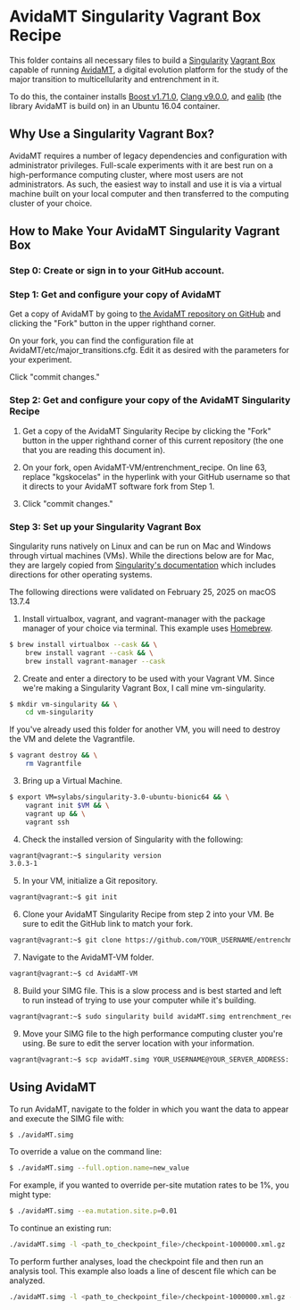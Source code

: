 # AvidaMT Singularity Vagrant Box Recipe

This folder contains all necessary files to build a [Singularity](https://sylabs.io/) [Vagrant Box](https://developer.hashicorp.com/vagrant/docs/boxes) capable of running [AvidaMT](https://github.com/kgskocelas/AvidaMT), a digital evolution platform for the study of the major transition to multicellularity and entrenchment in it. 

To do this, the container installs [Boost v1.71.0](https://boost.org), [Clang v9.0.0](https://clang.llvm.org/), and [ealib](https://github.com/dknoester/ealib) (the library AvidaMT is build on) in an Ubuntu 16.04 container. 


## Why Use a Singularity Vagrant Box?

AvidaMT requires a number of legacy dependencies and configuration with administrator privileges. Full-scale experiments with it are best run on a high-performance computing cluster, where most users are not administrators. As such, the easiest way to install and use it is via a virtual machine built on your local computer and then transferred to the computing cluster of your choice. 


## How to Make Your AvidaMT Singularity Vagrant Box

### Step 0: Create or sign in to your GitHub account.

### Step 1: Get and configure your copy of AvidaMT

Get a copy of AvidaMT by going to [the AvidaMT repository on GitHub](https://github.com/kgskocelas/AvidaMT.git) and clicking the "Fork" button in the upper righthand corner.

On your fork, you can find the configuration file at AvidaMT/etc/major_transitions.cfg. Edit it as desired with the parameters for your experiment.

Click "commit changes."

### Step 2: Get and configure your copy of the AvidaMT Singularity Recipe

1. Get a copy of the AvidaMT Singularity Recipe by clicking the "Fork" button in the upper righthand corner of this current repository (the one that you are reading this document in).

2. On your fork, open AvidaMT-VM/entrenchment_recipe. On line 63, replace "kgskocelas" in the hyperlink with your GitHub username so that it directs to your AvidaMT software fork from Step 1.

3. Click "commit changes."


### Step 3: Set up your Singularity Vagrant Box

Singularity runs natively on Linux and can be run on Mac and Windows through virtual machines (VMs). While the directions below are for Mac, they are largely copied from [Singularity's documentation](https://docs.sylabs.io/guides/3.0/user-guide/installation.html) which includes directions for other operating systems.

The following directions were validated on February 25, 2025 on macOS 13.7.4

1. Install virtualbox, vagrant, and vagrant-manager with the package manager of your choice via terminal. This example uses [Homebrew](https://brew.sh/).
```bash
$ brew install virtualbox --cask && \
    brew install vagrant --cask && \
    brew install vagrant-manager --cask
```

2. Create and enter a directory to be used with your Vagrant VM. Since we're making a Singularity Vagrant Box, I call mine vm-singularity.
```bash
$ mkdir vm-singularity && \
    cd vm-singularity
```

If you've already used this folder for another VM, you will need to destroy the VM and delete the Vagrantfile.
```bash
$ vagrant destroy && \
    rm Vagrantfile
```

3. Bring up a Virtual Machine.
```bash
$ export VM=sylabs/singularity-3.0-ubuntu-bionic64 && \
    vagrant init $VM && \
    vagrant up && \
    vagrant ssh
```

4. Check the installed version of Singularity with the following:
```bash
vagrant@vagrant:~$ singularity version
3.0.3-1
```

5. In your VM, initialize a Git repository.
```bash
vagrant@vagrant:~$ git init
```

6. Clone your AvidaMT Singularity Recipe from step 2 into your VM. Be sure to edit the GitHub link to match your fork.
```bash
vagrant@vagrant:~$ git clone https://github.com/YOUR_USERNAME/entrenchment.git
```

7. Navigate to the AvidaMT-VM folder.
```bash
vagrant@vagrant:~$ cd AvidaMT-VM
```

8. Build your SIMG file. This is a slow process and is best started and left to run instead of trying to use your computer while it's building.
```bash
vagrant@vagrant:~$ sudo singularity build avidaMT.simg entrenchment_recipe
```

9. Move your SIMG file to the high performance computing cluster you're using. Be sure to edit the server location with your information.
```bash
vagrant@vagrant:~$ scp avidaMT.simg YOUR_USERNAME@YOUR_SERVER_ADDRESS:
```


## Using AvidaMT

To run AvidaMT, navigate to the folder in which you want the data to appear and execute the SIMG file with:  
```bash
$ ./avidaMT.simg
```

To override a value on the command line:
```bash
$ ./avidaMT.simg --full.option.name=new_value
```
For example, if you wanted to override per-site mutation rates to be 1%, you might type:
```bash
$ ./avidaMT.simg --ea.mutation.site.p=0.01
```

To continue an existing run:
```bash
./avidaMT.simg -l <path_to_checkpoint_file>/checkpoint-1000000.xml.gz
```

To perform further analyses, load the checkpoint file and then run an analysis tool. This example also loads a line of descent file which can be analyzed.
```bash
./avidaMT.simg -l <path_to_checkpoint_file>/checkpoint-1000000.xml.gz --analyze lod_fitness --ea.analysis.input.filename <path_to_checkpoint_file>/lod-1000000.xml.gz
```

